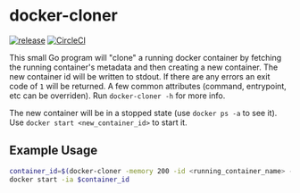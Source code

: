# docker-cloner
[![release](http://img.shields.io/github/release/mschurenko/docker-cloner.svg?style=flat-square)](https://github.com/mschurenko/docker-cloner/releases)
[![CircleCI](https://circleci.com/gh/mschurenko/docker-cloner.svg?style=svg)](https://circleci.com/gh/mschurenko/docker-cloner)

This small Go program will "clone" a running docker container by fetching the running container's metadata and then creating a new container. The new container id will be written to stdout. If there are any errors an exit code of `1` will be returned. A few common attributes (command, entrypoint, etc can be overriden). Run `docker-cloner -h` for more info.

The new container will be in a stopped state (use `docker ps -a` to see it). Use `docker start <new_container_id>` to start it.

## Example Usage
```sh
container_id=$(docker-cloner -memory 200 -id <running_container_name> -cmd "echo arg1 arg2" -new_name <clone_of_running_container>)
docker start -ia $container_id
```
